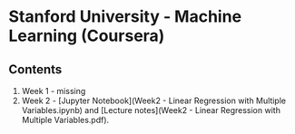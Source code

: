 # Stanford University - Machine Learning (Coursera)

## Contents

1. Week 1 - missing
2. Week 2 - [Jupyter Notebook](Week2 - Linear Regression with Multiple Variables.ipynb) and [Lecture notes](Week2 - Linear Regression with Multiple Variables.pdf).